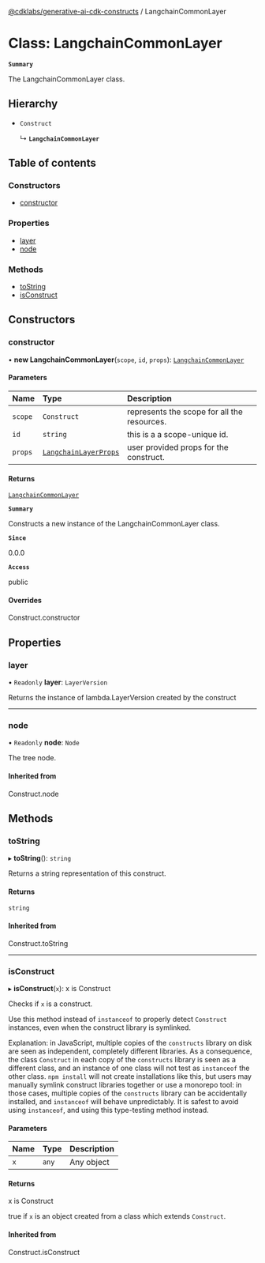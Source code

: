 [@cdklabs/generative-ai-cdk-constructs](../README.md) / LangchainCommonLayer

# Class: LangchainCommonLayer

**`Summary`**

The LangchainCommonLayer class.

## Hierarchy

- `Construct`

  ↳ **`LangchainCommonLayer`**

## Table of contents

### Constructors

- [constructor](LangchainCommonLayer.md#constructor)

### Properties

- [layer](LangchainCommonLayer.md#layer)
- [node](LangchainCommonLayer.md#node)

### Methods

- [toString](LangchainCommonLayer.md#tostring)
- [isConstruct](LangchainCommonLayer.md#isconstruct)

## Constructors

### constructor

• **new LangchainCommonLayer**(`scope`, `id`, `props`): [`LangchainCommonLayer`](LangchainCommonLayer.md)

#### Parameters

| Name | Type | Description |
| :------ | :------ | :------ |
| `scope` | `Construct` | represents the scope for all the resources. |
| `id` | `string` | this is a a scope-unique id. |
| `props` | [`LangchainLayerProps`](../interfaces/LangchainLayerProps.md) | user provided props for the construct. |

#### Returns

[`LangchainCommonLayer`](LangchainCommonLayer.md)

**`Summary`**

Constructs a new instance of the LangchainCommonLayer class.

**`Since`**

0.0.0

**`Access`**

public

#### Overrides

Construct.constructor

## Properties

### layer

• `Readonly` **layer**: `LayerVersion`

Returns the instance of lambda.LayerVersion created by the construct

___

### node

• `Readonly` **node**: `Node`

The tree node.

#### Inherited from

Construct.node

## Methods

### toString

▸ **toString**(): `string`

Returns a string representation of this construct.

#### Returns

`string`

#### Inherited from

Construct.toString

___

### isConstruct

▸ **isConstruct**(`x`): x is Construct

Checks if `x` is a construct.

Use this method instead of `instanceof` to properly detect `Construct`
instances, even when the construct library is symlinked.

Explanation: in JavaScript, multiple copies of the `constructs` library on
disk are seen as independent, completely different libraries. As a
consequence, the class `Construct` in each copy of the `constructs` library
is seen as a different class, and an instance of one class will not test as
`instanceof` the other class. `npm install` will not create installations
like this, but users may manually symlink construct libraries together or
use a monorepo tool: in those cases, multiple copies of the `constructs`
library can be accidentally installed, and `instanceof` will behave
unpredictably. It is safest to avoid using `instanceof`, and using
this type-testing method instead.

#### Parameters

| Name | Type | Description |
| :------ | :------ | :------ |
| `x` | `any` | Any object |

#### Returns

x is Construct

true if `x` is an object created from a class which extends `Construct`.

#### Inherited from

Construct.isConstruct
